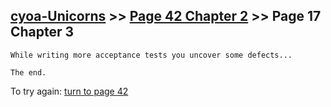 ## [cyoa-Unicorns](../page-0/README.md) >> [Page 42 Chapter 2](../page-42/README.md) >> Page 17 Chapter 3

```
While writing more acceptance tests you uncover some defects...

The end.
```

To try again: [turn to page 42](../page-42/README.md)

